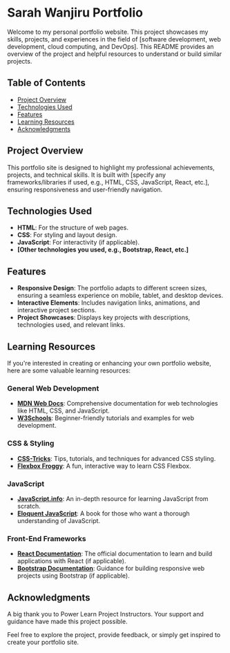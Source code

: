 # Sarah Wanjiru Portfolio

Welcome to my personal portfolio website. This project showcases my skills, projects, and experiences in the field of [software development, web development, cloud computing, and DevOps]. This README provides an overview of the project and helpful resources to understand or build similar projects.

## Table of Contents
- [Project Overview](#project-overview)
- [Technologies Used](#technologies-used)
- [Features](#features)
- [Learning Resources](#learning-resources)
- [Acknowledgments](#acknowledgments)

## Project Overview
This portfolio site is designed to highlight my professional achievements, projects, and technical skills. It is built with [specify any frameworks/libraries if used, e.g., HTML, CSS, JavaScript, React, etc.], ensuring responsiveness and user-friendly navigation.

## Technologies Used
- **HTML**: For the structure of web pages.
- **CSS**: For styling and layout design.
- **JavaScript**: For interactivity (if applicable).
- **[Other technologies you used, e.g., Bootstrap, React, etc.]**

## Features
- **Responsive Design**: The portfolio adapts to different screen sizes, ensuring a seamless experience on mobile, tablet, and desktop devices.
- **Interactive Elements**: Includes navigation links, animations, and interactive project sections.
- **Project Showcases**: Displays key projects with descriptions, technologies used, and relevant links.

## Learning Resources
If you're interested in creating or enhancing your own portfolio website, here are some valuable learning resources:

### General Web Development
- **[MDN Web Docs](https://developer.mozilla.org/en-US/)**: Comprehensive documentation for web technologies like HTML, CSS, and JavaScript.
- **[W3Schools](https://www.w3schools.com/)**: Beginner-friendly tutorials and examples for web development.

### CSS & Styling
- **[CSS-Tricks](https://css-tricks.com/)**: Tips, tutorials, and techniques for advanced CSS styling.
- **[Flexbox Froggy](https://flexboxfroggy.com/)**: A fun, interactive way to learn CSS Flexbox.

### JavaScript
- **[JavaScript.info](https://javascript.info/)**: An in-depth resource for learning JavaScript from scratch.
- **[Eloquent JavaScript](https://eloquentjavascript.net/)**: A book for those who want a thorough understanding of JavaScript.

### Front-End Frameworks
- **[React Documentation](https://reactjs.org/docs/getting-started.html)**: The official documentation to learn and build applications with React (if applicable).
- **[Bootstrap Documentation](https://getbootstrap.com/docs/)**: Guidance for building responsive web projects using Bootstrap (if applicable).

## Acknowledgments
A big thank you to Power Learn Project Instructors. Your support and guidance have made this project possible.


Feel free to explore the project, provide feedback, or simply get inspired to create your portfolio site.

